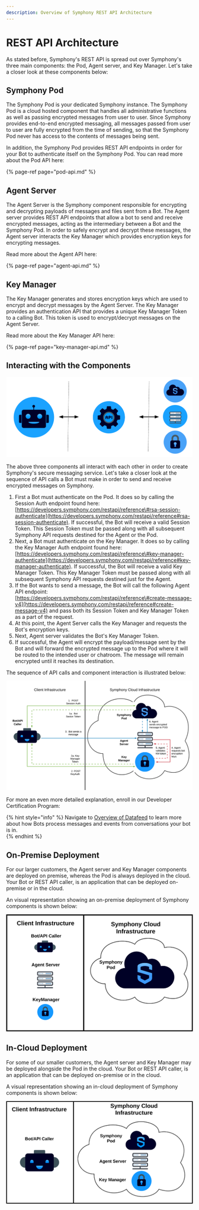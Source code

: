 ```yaml
---
description: Overview of Symphony REST API Architecture
---
```


# REST API Architecture

As stated before, Symphony's REST API is spread out over Symphony's three main components: the Pod, Agent server, and Key Manager. Let's take a closer look at these components below: 

## Symphony Pod

The Symphony Pod is your dedicated Symphony instance.  The Symphony Pod is a cloud hosted component that handles all administrative functions as well as passing encrypted messages from user to user.  Since Symphony provides end-to-end encrypted messaging, all messages passed from user to user are fully encrypted from the time of sending, so that the Symphony Pod never has access to the contents of messages being sent.  

In addition, the Symphony Pod provides REST API endpoints in order for your Bot to  authenticate itself on the Symphony Pod.  You can read more about the Pod API here:

{% page-ref page="pod-api.md" %}

## Agent Server

The Agent Server is the Symphony component responsible for encrypting and decrypting payloads of messages and files sent from a Bot.  The Agent server provides REST API endpoints that allow a bot to send and receive encrypted messages, acting as the intermediary between a Bot and the Symphony Pod.  In order to safely encrypt and decrypt these messages, the Agent server interacts the Key Manager which provides encryption keys for encrypting messages.

Read more about the Agent API here:

{% page-ref page="agent-api.md" %}

## Key Manager

The Key Manager generates and stores encryption keys which are used to encrypt and decrypt messages by the Agent Server.  The Key Manager provides an authentication API that provides a unique Key Manager Token to a calling Bot.  This token is used to encrypt/decrypt messages on the Agent Server.

Read more about the Key Manager API here:

{% page-ref page="key-manager-api.md" %}

## Interacting with the Components

![](../../.gitbook/assets/screen-shot-2020-07-02-at-4.32.58-pm%20%281%29.png)

The above three components all interact with each other in order to create Symphony's secure messaging service.  Let's take a closer look at the sequence of API calls a Bot must make in order to send and receive encrypted messages on Symphony.

1. First a Bot must authenticate on the Pod.  It does so by calling the Session Auth endpoint found here: [https://developers.symphony.com/restapi/reference\#rsa-session-authenticate](https://developers.symphony.com/restapi/reference#rsa-session-authenticate).  If successful, the Bot will receive a valid Session Token.  This Session Token must be passed along with all subsequent Symphony API requests destined for the Agent or the Pod.  
2. Next, a Bot must authenticate on the Key Manager.  It does so by calling the Key Manager Auth endpoint found here: [https://developers.symphony.com/restapi/reference\#key-manager-authenticate](https://developers.symphony.com/restapi/reference#key-manager-authenticate).  If successful, the Bot will receive a valid Key Manager Token.  This Key Manager Token must be passed along with all subsequent Symphony API requests destined just for the Agent.    
3. If the Bot wants to send a message, the Bot will call the following Agent API endpoint: [https://developers.symphony.com/restapi/reference\#create-message-v4](https://developers.symphony.com/restapi/reference#create-message-v4) and pass both its Session Token and Key Manager Token as a part of the request.
4. At this point, the Agent Server calls the Key Manager and requests the Bot's encryption keys.  
5. Next, Agent server validates the Bot's Key Manager Token.
6. If successful, the Agent will encrypt the payload/message sent by the Bot and will forward the encrypted message up to the Pod where it will be routed to the intended user or chatroom.  The message will remain encrypted until it reaches its destination.

The sequence of API calls and component interaction is illustrated below:

![](../../.gitbook/assets/copy-of-on-prem-bot-auth_workflow.png)

For more an even more detailed explanation, enroll in our Developer Certification Program:

{% hint style="info" %}
Navigate to [Overview of Datafeed](../datafeed/overview-of-datafeed.md) to learn more about how Bots process messages and events from conversations your bot is in.  
{% endhint %}

## On-Premise Deployment

For our larger customers, the Agent server and Key Manager components are deployed on premise, whereas the Pod is always deployed in the cloud.  Your Bot or REST API caller, is an application that can be deployed on-premise or in the cloud.  

An visual representation showing an on-premise deployment of Symphony components is shown below:  

![](../../.gitbook/assets/screen-shot-2020-07-02-at-4.25.55-pm.png)

## In-Cloud Deployment

For some of our smaller customers, the Agent server and Key Manager may be deployed alongside the Pod in the cloud.  Your Bot or REST API caller, is an application that can be deployed on-premise or in the cloud.

A visual representation showing an in-cloud deployment of Symphony components is shown below:    

![](../../.gitbook/assets/screen-shot-2020-07-02-at-4.40.33-pm.png)



